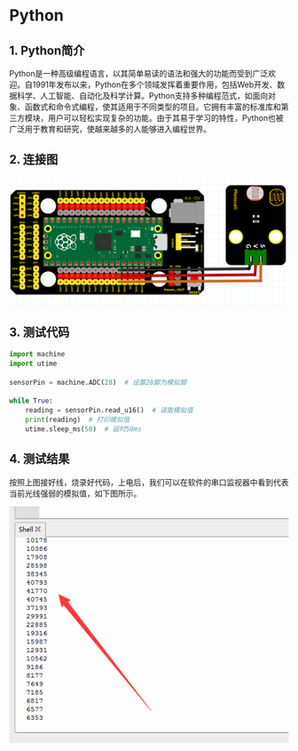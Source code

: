 # Python


## 1. Python简介  

Python是一种高级编程语言，以其简单易读的语法和强大的功能而受到广泛欢迎。自1991年发布以来，Python在多个领域发挥着重要作用，包括Web开发、数据科学、人工智能、自动化及科学计算。Python支持多种编程范式，如面向对象、函数式和命令式编程，使其适用于不同类型的项目。它拥有丰富的标准库和第三方模块，用户可以轻松实现复杂的功能。由于其易于学习的特性，Python也被广泛用于教育和研究，使越来越多的人能够进入编程世界。  

## 2. 连接图  

![](media/65f7140fdc1398c7b0ee5c7b8cfc1e1b.png)  

## 3. 测试代码  

```python  
import machine  
import utime  

sensorPin = machine.ADC(28)  # 设置28脚为模拟脚  

while True:  
    reading = sensorPin.read_u16()  # 读取模拟值  
    print(reading)  # 打印模拟值  
    utime.sleep_ms(50)  # 延时50ms  
```  

## 4. 测试结果  

按照上图接好线，烧录好代码，上电后，我们可以在软件的串口监视器中看到代表当前光线强弱的模拟值，如下图所示。  

![](media/8cf2b10ee8bd1a7ef3153f8907eafe6e.png)


